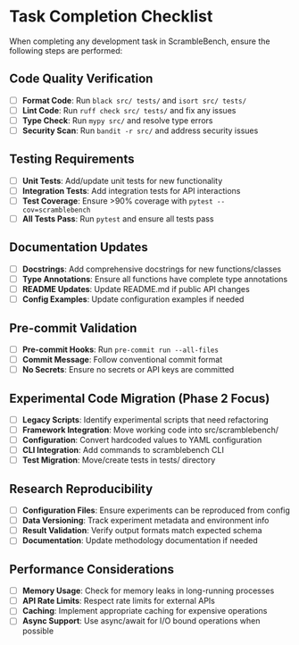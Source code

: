 # Task Completion Checklist

When completing any development task in ScrambleBench, ensure the following steps are performed:

## Code Quality Verification
- [ ] **Format Code**: Run `black src/ tests/` and `isort src/ tests/`
- [ ] **Lint Code**: Run `ruff check src/ tests/` and fix any issues
- [ ] **Type Check**: Run `mypy src/` and resolve type errors
- [ ] **Security Scan**: Run `bandit -r src/` and address security issues

## Testing Requirements
- [ ] **Unit Tests**: Add/update unit tests for new functionality
- [ ] **Integration Tests**: Add integration tests for API interactions
- [ ] **Test Coverage**: Ensure >90% coverage with `pytest --cov=scramblebench`
- [ ] **All Tests Pass**: Run `pytest` and ensure all tests pass

## Documentation Updates
- [ ] **Docstrings**: Add comprehensive docstrings for new functions/classes
- [ ] **Type Annotations**: Ensure all functions have complete type annotations
- [ ] **README Updates**: Update README.md if public API changes
- [ ] **Config Examples**: Update configuration examples if needed

## Pre-commit Validation
- [ ] **Pre-commit Hooks**: Run `pre-commit run --all-files`
- [ ] **Commit Message**: Follow conventional commit format
- [ ] **No Secrets**: Ensure no secrets or API keys are committed

## Experimental Code Migration (Phase 2 Focus)
- [ ] **Legacy Scripts**: Identify experimental scripts that need refactoring
- [ ] **Framework Integration**: Move working code into src/scramblebench/
- [ ] **Configuration**: Convert hardcoded values to YAML configuration
- [ ] **CLI Integration**: Add commands to scramblebench CLI
- [ ] **Test Migration**: Move/create tests in tests/ directory

## Research Reproducibility
- [ ] **Configuration Files**: Ensure experiments can be reproduced from config
- [ ] **Data Versioning**: Track experiment metadata and environment info  
- [ ] **Result Validation**: Verify output formats match expected schema
- [ ] **Documentation**: Update methodology documentation if needed

## Performance Considerations
- [ ] **Memory Usage**: Check for memory leaks in long-running processes
- [ ] **API Rate Limits**: Respect rate limits for external APIs
- [ ] **Caching**: Implement appropriate caching for expensive operations
- [ ] **Async Support**: Use async/await for I/O bound operations when possible